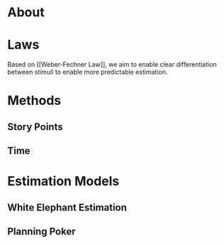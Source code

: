 # About
# Laws
Based on [[Weber-Fechner Law]], we aim to enable clear differentiation between stimuli to enable more predictable estimation.
# Methods
## Story Points
## Time
# Estimation Models
## White Elephant Estimation
## Planning Poker
